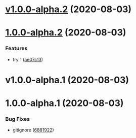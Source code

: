 # [v1.0.0-alpha.2](https://github.com/ookangzheng/codebuild-test/compare/v1.0.0-alpha.1...v1.0.0-alpha.2) (2020-08-03)



# [1.0.0-alpha.2](https://github.com/ookangzheng/codebuild-test/compare/v1.0.0-alpha.1...v1.0.0-alpha.2) (2020-08-03)


### Features

* try 1 ([ae07c13](https://github.com/ookangzheng/codebuild-test/commit/ae07c13e9d9f5315fefb46ed12f2a5fcb5ee31be))

# v1.0.0-alpha.1 (2020-08-03)



# 1.0.0-alpha.1 (2020-08-03)


### Bug Fixes

* gitignore ([6881922](https://github.com/ookangzheng/codebuild-test/commit/6881922ac44bad0a0e498c7ffb1315c70b2452c5))
